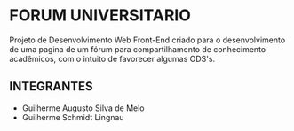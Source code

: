 # FORUM UNIVERSITARIO 
Projeto de Desenvolvimento Web Front-End criado para o desenvolvimento de uma pagina de um fórum para compartilhamento de conhecimento acadêmicos, com o intuito de favorecer algumas ODS's. 
## INTEGRANTES
- Guilherme Augusto Silva de Melo</br>
- Guilherme Schmidt Lingnau
